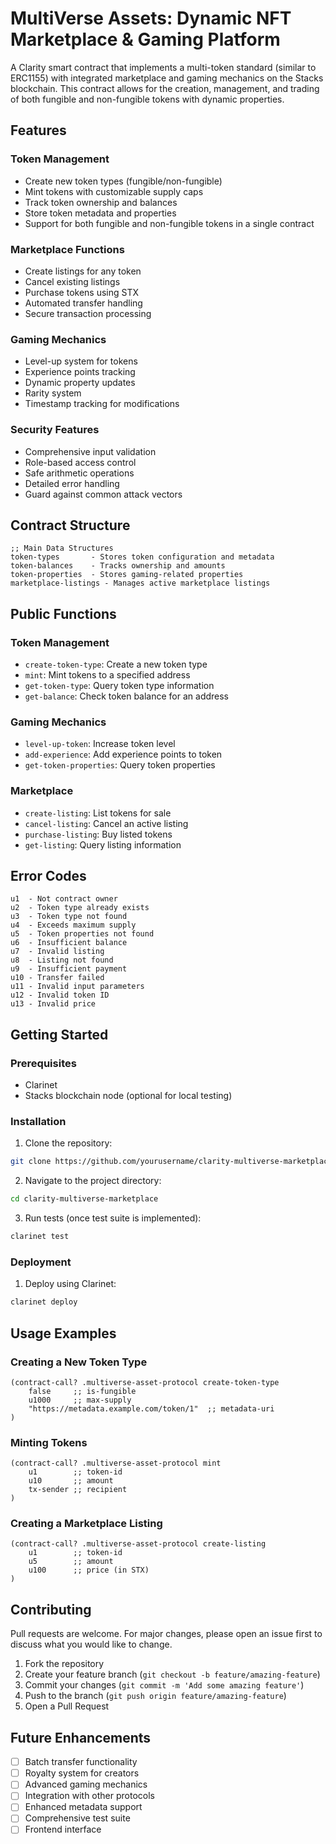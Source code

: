 # MultiVerse Assets: Dynamic NFT Marketplace & Gaming Platform

A Clarity smart contract that implements a multi-token standard (similar to ERC1155) with integrated marketplace and gaming mechanics on the Stacks blockchain. This contract allows for the creation, management, and trading of both fungible and non-fungible tokens with dynamic properties.

## Features

### Token Management
- Create new token types (fungible/non-fungible)
- Mint tokens with customizable supply caps
- Track token ownership and balances
- Store token metadata and properties
- Support for both fungible and non-fungible tokens in a single contract

### Marketplace Functions
- Create listings for any token
- Cancel existing listings
- Purchase tokens using STX
- Automated transfer handling
- Secure transaction processing

### Gaming Mechanics
- Level-up system for tokens
- Experience points tracking
- Dynamic property updates
- Rarity system
- Timestamp tracking for modifications

### Security Features
- Comprehensive input validation
- Role-based access control
- Safe arithmetic operations
- Detailed error handling
- Guard against common attack vectors

## Contract Structure

```clarity
;; Main Data Structures
token-types       - Stores token configuration and metadata
token-balances    - Tracks ownership and amounts
token-properties  - Stores gaming-related properties
marketplace-listings - Manages active marketplace listings
```

## Public Functions

### Token Management
- `create-token-type`: Create a new token type
- `mint`: Mint tokens to a specified address
- `get-token-type`: Query token type information
- `get-balance`: Check token balance for an address

### Gaming Mechanics
- `level-up-token`: Increase token level
- `add-experience`: Add experience points to token
- `get-token-properties`: Query token properties

### Marketplace
- `create-listing`: List tokens for sale
- `cancel-listing`: Cancel an active listing
- `purchase-listing`: Buy listed tokens
- `get-listing`: Query listing information

## Error Codes

```clarity
u1  - Not contract owner
u2  - Token type already exists
u3  - Token type not found
u4  - Exceeds maximum supply
u5  - Token properties not found
u6  - Insufficient balance
u7  - Invalid listing
u8  - Listing not found
u9  - Insufficient payment
u10 - Transfer failed
u11 - Invalid input parameters
u12 - Invalid token ID
u13 - Invalid price
```

## Getting Started

### Prerequisites
- Clarinet
- Stacks blockchain node (optional for local testing)

### Installation
1. Clone the repository:
```bash
git clone https://github.com/yourusername/clarity-multiverse-marketplace.git
```

2. Navigate to the project directory:
```bash
cd clarity-multiverse-marketplace
```

3. Run tests (once test suite is implemented):
```bash
clarinet test
```

### Deployment
1. Deploy using Clarinet:
```bash
clarinet deploy
```

## Usage Examples

### Creating a New Token Type
```clarity
(contract-call? .multiverse-asset-protocol create-token-type 
    false     ;; is-fungible
    u1000     ;; max-supply
    "https://metadata.example.com/token/1"  ;; metadata-uri
)
```

### Minting Tokens
```clarity
(contract-call? .multiverse-asset-protocol mint 
    u1        ;; token-id
    u10       ;; amount
    tx-sender ;; recipient
)
```

### Creating a Marketplace Listing
```clarity
(contract-call? .multiverse-asset-protocol create-listing
    u1        ;; token-id
    u5        ;; amount
    u100      ;; price (in STX)
)
```

## Contributing

Pull requests are welcome. For major changes, please open an issue first to discuss what you would like to change.

1. Fork the repository
2. Create your feature branch (`git checkout -b feature/amazing-feature`)
3. Commit your changes (`git commit -m 'Add some amazing feature'`)
4. Push to the branch (`git push origin feature/amazing-feature`)
5. Open a Pull Request

## Future Enhancements

- [ ] Batch transfer functionality
- [ ] Royalty system for creators
- [ ] Advanced gaming mechanics
- [ ] Integration with other protocols
- [ ] Enhanced metadata support
- [ ] Comprehensive test suite
- [ ] Frontend interface
